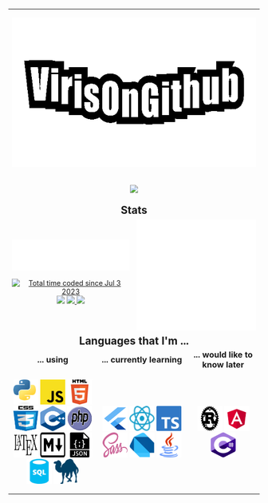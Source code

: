 <table>
    <tr>
        <td colspan=6>
            <p align=center><img height="300px" src="./vog.gif" /></p> 
        </td>
    </tr>
    <tr>
        <td colspan=6>
            <p align=center><img src="https://wakatime.com/badge/user/b72ca6a4-e042-401d-8f2e-b404eaf1c6e5.svg?style=for-the-badge"/></p>
        </td>
    </tr>
    <tr>
        <td colspan=6>
            <h2 align=center style="margin: auto">Stats</h2>
        </td>
    </tr>
    <tr>
        <td colspan=3>
            <img src="./languages.svg" />
            <p align=center>
                <a href="https://wakatime.com/@b72ca6a4-e042-401d-8f2e-b404eaf1c6e5">
                    <img src="https://wakatime.com/badge/user/b72ca6a4-e042-401d-8f2e-b404eaf1c6e5.svg" alt="Total time coded since Jul 3 2023"/>
                </a>
                    <img src="https://img.shields.io/badge/Discord-@Viris__-informational?logo=discord&logoColor=white" />
                <a href="virisongithub.github.io">
                    <img src="https://img.shields.io/badge/Website-VirisOnGithub-informational?logo=vite&logoColor=white">
                </a>
                <a href="https://virisongithub.github.io">
                    <img src="https://img.shields.io/badge/LinkedIn-VirisOnGithub-informational?logo=linkedin&logoColor=white">
                </a>
            </p>
        </td>
        <td colspan=3><img src="./metrics.svg" /></td>
    </tr>
    <tr>
        <td colspan=6>
            <h2 align=center style="margin: auto">Languages that I'm ...</h2>
        </td>
    </tr>
    <tr>
        <td colspan=2>
            <h3 align=center style="margin: auto">... using</h3>
        </td>
        <td colspan=2>
            <h3 align=center style="margin: auto">... currently learning</h3>
        </td>
        <td colspan=2>
            <h3 align=center style="margin: auto">... would like to know later</h3>
        </td>
    </tr>
    <tr>
        <td colspan=2>
            <p align=center>
                <img width=50px height=50px src="./py.svg"/>
                <img width=50px height=50px src="./js.svg" />
                <img width=50px height=50px src="./html.svg" />
                <img width=50px height=50px src="./css.svg" />
                <img width=50px height=50px src="./cpp.svg" />
                <img width=50px height=50px src="./php.svg" />
                <img width=50px height=50px src="./latex.svg" />
                <img width=50px height=50px src="./md.svg" />
                <img width=50px height=50px src="./json.svg" />
                <img width=50px height=50px src="./sql.svg" />
                <img width=50px height=50px src="./perl.svg" />
            </p>
        </td>
        <td colspan=2>
            <p align=center>
                <img width=50px height=50px src="./flutter.svg" />
                <img width=50px height=50px src="./react.svg" />
                <img width=50px height=50px src="./ts.svg" />
                <img width=50px height=50px src="./sass.svg" />
                <img width=50px height=50px src="./dart.svg" />
                <img width=50px height=50px src="./java.svg" />
            </p>
        </td>
        <td colspan=2>
            <p align=center>
                <img width=50px height=50px src="./rust.svg" />
                <img width=50px height=50px src="./angular.svg" />
                <img width=50px height=50px src="./csharp.svg" />
            </p>
        </td>
    </tr>
</table>
